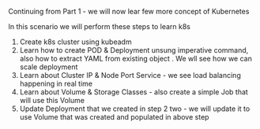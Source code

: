 Continuing from Part 1 - we will now lear few more concept of Kubernetes 

In this scenario we will perform these steps to learn k8s

1. Create k8s cluster using kubeadm
1. Learn how to create POD & Deployment unsung imperative command,  also how to extract YAML from existing object . We wll see how we can scale deployment 
1. Learn about Cluster IP & Node Port Service - we see load balancing happening in real time   
1. Learn about Volume & Storage Classes - also create a simple Job that will use this Volume
1. Update Deployment that we created in step 2 two - we will update it to use Volume that was created and populated in above step 

